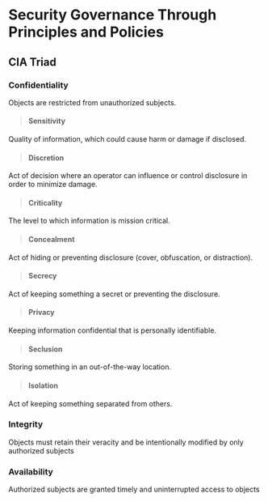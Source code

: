# Security Governance Through Principles and Policies

## CIA Triad

### Confidentiality
Objects are restricted from unauthorized subjects.


> #### Sensitivity
Quality of information, which could cause harm or damage if disclosed.

> #### Discretion
Act of decision where an operator can influence or control disclosure in order to minimize damage.

> #### Criticality
The level to which information is mission critical.

> #### Concealment
Act of hiding or preventing disclosure (cover, obfuscation, or distraction).

> #### Secrecy
Act of keeping something a secret or preventing the disclosure.

> #### Privacy
Keeping information confidential that is personally identifiable.

> #### Seclusion
Storing something in an out-of-the-way location.

> #### Isolation
Act of keeping something separated from others.


### Integrity
Objects must retain their veracity and be intentionally modified by only authorized subjects

### Availability
Authorized subjects are granted timely and uninterrupted access to objects
